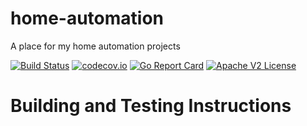 # home-automation

A place for my home automation projects

[![Build Status](https://travis-ci.org/schmidtw/home-automation.svg?branch=master)](https://travis-ci.org/schmidtw/home-automation) 
[![codecov.io](http://codecov.io/github/schmidtw/home-automation/coverage.svg?branch=master)](http://codecov.io/github/schmidtw/home-automation?branch=master)
[![Go Report Card](https://goreportcard.com/badge/github.com/schmidtw/home-automation)](https://goreportcard.com/report/github.com/schmidtw/home-automation)
[![Apache V2 License](http://img.shields.io/badge/license-Apache%20V2-blue.svg)](https://github.com/Comcast/parodus/blob/master/LICENSE)

# Building and Testing Instructions

```
```
